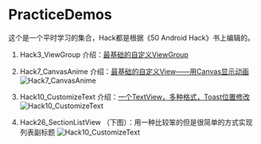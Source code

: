 # PracticeDemos
这个是一个平时学习的集合，Hack都是根据《50 Android Hack》书上编辑的。

1. Hack3_ViewGroup 介绍：[最基础的自定义ViewGroup][Hack3_ViewGroup]
 
2. Hack7_CanvasAnime 介绍：[最基础的自定义View——用Canvas显示动画][Hack7_CanvasAnime]
![Hack7_CanvasAnime](https://github.com/Wing-Li/PracticeDemos/blob/master/Hack7_CanvasAnime/gif/canvasanime.gif)

3. Hack10_CustomizeText 介绍：[一个TextView，多种格式，Toast位置修改][Hack10_CustomizeText]
![Hack10_CustomizeText](https://github.com/Wing-Li/PracticeDemos/blob/master/Hack10_CustomizeText/art.png)

4. Hack26_SectionListView （下图）：用一种比较笨的但是很简单的方式实现列表副标题
![Hack10_CustomizeText](https://github.com/Wing-Li/PracticeDemos/blob/master/Hack26_SectionListView/SectionList.gif)












[Hack3_ViewGroup]:http://www.jianshu.com/p/d099d48cf843
[Hack7_CanvasAnime]:http://www.jianshu.com/p/4915e1a8734a
[Hack10_CustomizeText]:http://www.jianshu.com/p/3a6a3d2fb340
